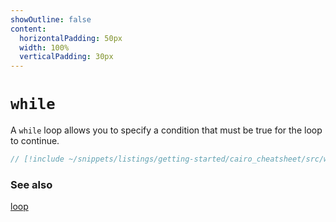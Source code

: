 ```yaml
---
showOutline: false
content:
  horizontalPadding: 50px
  width: 100%
  verticalPadding: 30px
---
```


# `while`

A `while` loop allows you to specify a condition that must be true for the loop to continue.

```rust
// [!include ~/snippets/listings/getting-started/cairo_cheatsheet/src/while_example.cairo:sheet]
```

### See also

[loop](loop.md)
